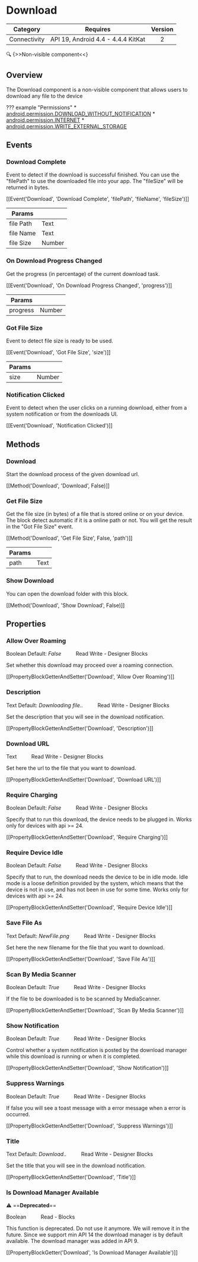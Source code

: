 # Download

| Category | Requires | Version |
|:--------:|:-------:|:--------:|
|Connectivity|API 19, Android 4.4 - 4.4.4 KitKat|2|

:mag: {>>Non-visible component<<}

## Overview

The Download component is a non-visible component that allows users to download any file to the device

??? example "Permissions"
    * [android.permission.DOWNLOAD_WITHOUT_NOTIFICATION](https://developer.android.com/reference/android/Manifest.permission.html#android.permission.DOWNLOAD_WITHOUT_NOTIFICATION)
    * [android.permission.INTERNET](https://developer.android.com/reference/android/Manifest.permission.html#android.permission.INTERNET)
    * [android.permission.WRITE_EXTERNAL_STORAGE](https://developer.android.com/reference/android/Manifest.permission.html#android.permission.WRITE_EXTERNAL_STORAGE)


## Events

### Download Complete

Event to detect if the download is successful finished. You can use the "filePath" to use the downloaded file into your app. The "fileSize" will be returned in bytes.

[[Event('Download', 'Download Complete', 'filePath', 'fileName', 'fileSize')]]

| Params | []() |
|--------|------|
|file Path|<span class="chip chip-text">Text</span>|
|file Name|<span class="chip chip-text">Text</span>|
|file Size|<span class="chip chip-number">Number</span>|


### On Download Progress Changed

Get the progress (in percentage) of the current download task.

[[Event('Download', 'On Download Progress Changed', 'progress')]]

| Params | []() |
|--------|------|
|progress|<span class="chip chip-number">Number</span>|


### Got File Size

Event to detect file size is ready to be used.

[[Event('Download', 'Got File Size', 'size')]]

| Params | []() |
|--------|------|
|size|<span class="chip chip-number">Number</span>|


### Notification Clicked

Event to detect when the user clicks on a running download, either from a system notification or from the downloads UI.

[[Event('Download', 'Notification Clicked')]]

## Methods

### Download

Start the download process of the given download url.

[[Method('Download', 'Download', False)]]

### Get File Size

Get the file size (in bytes) of a file that is stored online or on your device. The block detect automatic if it is a online path or not. You will get the result in the "Got File Size" event.

[[Method('Download', 'Get File Size', False, 'path')]]

| Params | []() |
|--------|------|
|path|<span class="chip chip-text">Text</span>|


### Show Download

You can open the download folder with this block.

[[Method('Download', 'Show Download', False)]]

## Properties

### Allow Over Roaming

<span class="chip chip-boolean">Boolean</span> <span class="chip chip-boolean">Default: <i>False</i></span>&nbsp;&nbsp;&nbsp;&nbsp;&nbsp;&nbsp;&nbsp;&nbsp;&nbsp;&nbsp;<span class="chip chip-rw">Read</span> <span class="chip chip-rw">Write</span> - <span class="chip chip-bd">Designer</span> <span class="chip chip-bd">Blocks</span> 

Set whether this download may proceed over a roaming connection.

[[PropertyBlockGetterAndSetter('Download', 'Allow Over Roaming')]]

### Description

<span class="chip chip-text">Text</span> <span class="chip chip-text">Default: <i>Downloading file..</i></span>&nbsp;&nbsp;&nbsp;&nbsp;&nbsp;&nbsp;&nbsp;&nbsp;&nbsp;&nbsp;<span class="chip chip-rw">Read</span> <span class="chip chip-rw">Write</span> - <span class="chip chip-bd">Designer</span> <span class="chip chip-bd">Blocks</span> 

Set the description that you will see in the download notification.

[[PropertyBlockGetterAndSetter('Download', 'Description')]]

### Download URL

<span class="chip chip-text">Text</span>&nbsp;&nbsp;&nbsp;&nbsp;&nbsp;&nbsp;&nbsp;&nbsp;&nbsp;&nbsp;<span class="chip chip-rw">Read</span> <span class="chip chip-rw">Write</span> - <span class="chip chip-bd">Designer</span> <span class="chip chip-bd">Blocks</span> 

Set here the url to the file that you want to download.

[[PropertyBlockGetterAndSetter('Download', 'Download URL')]]

### Require Charging

<span class="chip chip-boolean">Boolean</span> <span class="chip chip-boolean">Default: <i>False</i></span>&nbsp;&nbsp;&nbsp;&nbsp;&nbsp;&nbsp;&nbsp;&nbsp;&nbsp;&nbsp;<span class="chip chip-rw">Read</span> <span class="chip chip-rw">Write</span> - <span class="chip chip-bd">Designer</span> <span class="chip chip-bd">Blocks</span> 

Specify that to run this download, the device needs to be plugged in. Works only for devices with api &gt;= 24.

[[PropertyBlockGetterAndSetter('Download', 'Require Charging')]]

### Require Device Idle

<span class="chip chip-boolean">Boolean</span> <span class="chip chip-boolean">Default: <i>False</i></span>&nbsp;&nbsp;&nbsp;&nbsp;&nbsp;&nbsp;&nbsp;&nbsp;&nbsp;&nbsp;<span class="chip chip-rw">Read</span> <span class="chip chip-rw">Write</span> - <span class="chip chip-bd">Designer</span> <span class="chip chip-bd">Blocks</span> 

Specify that to run, the download needs the device to be in idle mode. Idle mode is a loose definition provided by the system, which means that the device is not in use, and has not been in use for some time. Works only for devices with api &gt;= 24.

[[PropertyBlockGetterAndSetter('Download', 'Require Device Idle')]]

### Save File As

<span class="chip chip-text">Text</span> <span class="chip chip-text">Default: <i>NewFile.png</i></span>&nbsp;&nbsp;&nbsp;&nbsp;&nbsp;&nbsp;&nbsp;&nbsp;&nbsp;&nbsp;<span class="chip chip-rw">Read</span> <span class="chip chip-rw">Write</span> - <span class="chip chip-bd">Designer</span> <span class="chip chip-bd">Blocks</span> 

Set here the new filename for the file that you want to download.

[[PropertyBlockGetterAndSetter('Download', 'Save File As')]]

### Scan By Media Scanner

<span class="chip chip-boolean">Boolean</span> <span class="chip chip-boolean">Default: <i>True</i></span>&nbsp;&nbsp;&nbsp;&nbsp;&nbsp;&nbsp;&nbsp;&nbsp;&nbsp;&nbsp;<span class="chip chip-rw">Read</span> <span class="chip chip-rw">Write</span> - <span class="chip chip-bd">Designer</span> <span class="chip chip-bd">Blocks</span> 

If the file to be downloaded is to be scanned by MediaScanner.

[[PropertyBlockGetterAndSetter('Download', 'Scan By Media Scanner')]]

### Show Notification

<span class="chip chip-boolean">Boolean</span> <span class="chip chip-boolean">Default: <i>True</i></span>&nbsp;&nbsp;&nbsp;&nbsp;&nbsp;&nbsp;&nbsp;&nbsp;&nbsp;&nbsp;<span class="chip chip-rw">Read</span> <span class="chip chip-rw">Write</span> - <span class="chip chip-bd">Designer</span> <span class="chip chip-bd">Blocks</span> 

Control whether a system notification is posted by the download manager while this download is running or when it is completed.

[[PropertyBlockGetterAndSetter('Download', 'Show Notification')]]

### Suppress Warnings

<span class="chip chip-boolean">Boolean</span> <span class="chip chip-boolean">Default: <i>True</i></span>&nbsp;&nbsp;&nbsp;&nbsp;&nbsp;&nbsp;&nbsp;&nbsp;&nbsp;&nbsp;<span class="chip chip-rw">Read</span> <span class="chip chip-rw">Write</span> - <span class="chip chip-bd">Designer</span> <span class="chip chip-bd">Blocks</span> 

If false you will see a toast message with a error message when a error is occurred.

[[PropertyBlockGetterAndSetter('Download', 'Suppress Warnings')]]

### Title

<span class="chip chip-text">Text</span> <span class="chip chip-text">Default: <i>Download..</i></span>&nbsp;&nbsp;&nbsp;&nbsp;&nbsp;&nbsp;&nbsp;&nbsp;&nbsp;&nbsp;<span class="chip chip-rw">Read</span> <span class="chip chip-rw">Write</span> - <span class="chip chip-bd">Designer</span> <span class="chip chip-bd">Blocks</span> 

Set the title that you will see in the download notification.

[[PropertyBlockGetterAndSetter('Download', 'Title')]]

### Is Download Manager Available

:warning: ==**Deprecated**==

<span class="chip chip-boolean">Boolean</span>&nbsp;&nbsp;&nbsp;&nbsp;&nbsp;&nbsp;&nbsp;&nbsp;&nbsp;&nbsp;<span class="chip chip-rw">Read</span> - <span class="chip chip-bd">Blocks</span> 

This function is deprecated. Do not use it anymore. We will remove it in the future. Since we support min API 14 the download manager is by default available. The download manager was added in API 9.

[[PropertyBlockGetter('Download', 'Is Download Manager Available')]]